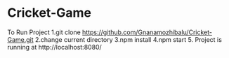 # Cricket-Game
To Run Project
1.git clone https://github.com/Gnanamozhibalu/Cricket-Game.git
2.change current directory
3.npm install
4.npm start
5. Project is running at http://localhost:8080/
